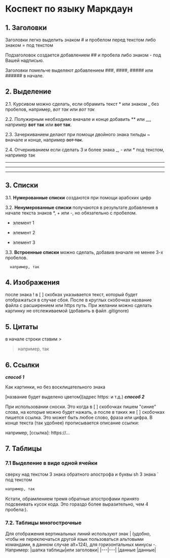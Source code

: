 # Коспект по языку Маркдаун

## 1. Заголовки

Заголовки легко выделить знаком # и пробелом перед текстом либо знаком = под текстом

Подзаголовок создается добавлением ## и пробела либо знаком - под Вашей надписью.

Заголовки помельче выделяют добавлением ###, ####, ##### или ###### в начале.

## 2. Выделение

2.1. Курсивом можно сделать, если обрамить текст * или знаком _ без пробелов, например, *вот так* или _вот так_ 

2.2. Полужирным необходимо вначале и конце добавить ** или __, например **вот так** или __вот так__.

2.3. Зачеркиванием делают при помощи двойного знака тильды ~ вначале и конце, например ~~вот так~~.

2.4. Отчеркиванием если сделать 3 и более знака _, - или * под текстом, например так
___
---
***
## 3. Списки
3.1. **Нумерованные списки** создаются при помощи арабских цифр

3.2. **Ненумерованные списки** получаются в результате добавления в начале текста знаков *, + или -, но обязательно с пробелом.
* элемент 1
+ элемент 2
- элемент 3 

3.3. **Встроенные списки** можно сделать, добавив вначале не менее 3-х пробелов.

      например, так  

## 4. Изображения

после знака ! в [ ] скобках указывается текст, который будет отображаться в случае сбоя. После в круглых скобочках название файла с расширением или https путь. При желании можно сделать картинку не отслеживаемой (добавить в файл .gitignore)

## 5. Цитаты
в начале строки ставим >
> например, так

## 6. Ссылки
**_способ 1_**

Как картинки, но без восклицательного знака 

[название будет выделено цветом](адрес https: и т.д.)
**_способ 2_**

При использовании сноски. Это когда в [ ] скобочках пишем "синие" слова, на которые можно будет нажать, а после в таких же [ ] скобочках пишется ссылка. Это может быть любое слово, фраза или цифра. В конце текста (так удобнее) прописывается описание ссылки:

например,
[ссылка]: https://...
 
## 7. Таблицы
### 7.1 Выделение в виде одной ячейки
сверху над текстом 3 знака обратного апострофа и буквы sh 3 знака ` под текстом
```sh
например, так
```
Кстати, обрамлением тремя обратные апострофами принято подсвеивать кусок кода. Это гораздо более выразительно, чем 4 пробела:). 
### 7.2. Таблицы многострочные
Для отображения вертикальных линий используют знак | (удобно, чтобы не переключаться другой язык пользоваться альтовыми командами, в данном случае alt+124), для горизонтальных минусы -. Например:
|шапка таблицы|или заголовки|
|---|---|
|данные |данные|

